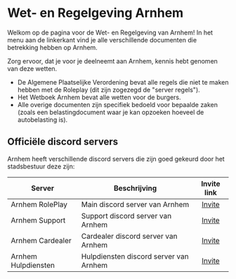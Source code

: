 # Wet- en Regelgeving Arnhem

Welkom op de pagina voor de Wet- en Regelgeving van Arnhem!
In het menu aan de linkerkant vind je alle verschillende documenten die betrekking hebben op Arnhem.

Zorg ervoor, dat je voor je deelneemt aan Arnhem, kennis hebt genomen van deze wetten.

- De Algemene Plaatselijke Verordening bevat alle regels die niet te maken hebben met de Roleplay (dit zijn zogezegd de "server regels").
- Het Wetboek Arnhem bevat alle wetten voor de burgers.
- Alle overige documenten zijn specifiek bedoeld voor bepaalde zaken (zoals een belastingdocument waar je kan opzoeken hoeveel de autobelasting is).

## Officiële discord servers

Arnhem heeft verschillende discord servers die zijn goed gekeurd door het stadsbestuur deze zijn:

| Server | Beschrijving | Invite link |
|---|---|:---:|
|Arnhem RolePlay| Main discord server van Arnhem | [Invite](https://discord.gg/fsroleplay) |
|Arnhem Support| Support discord server van Arnhem | [Invite](https://discord.gg/KsSYaCTUqD) |
|Arnhem Cardealer| Cardealer discord server van Arnhem | [Invite](https://discord.gg/CrpGRhnvQt) |
|Arnhem Hulpdiensten| Hulpdiensten discord server van Arnhem | [Invite](https://discord.gg/mSbCQjQ4QC) 
